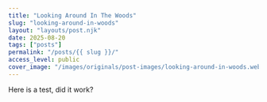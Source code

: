 ```yaml
---
title: "Looking Around In The Woods"
slug: "looking-around-in-woods"
layout: "layouts/post.njk"
date: 2025-08-20
tags: ["posts"]
permalink: "/posts/{{ slug }}/"
access_level: public
cover_image: "/images/originals/post-images/looking-around-in-woods.webp"
---
```


Here is a test, did it work?


